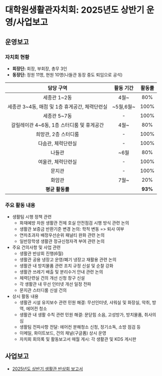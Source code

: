 # 대학원생활관자치회: 2025년도 상반기 운영/사업보고
## 운영보고
### 자치회 현황
- **회장단:** 회장, 부회장, 총무 3인
- **동장단:** 정원 11명, 현원 10명(나들관 동장 중도 퇴임으로 공석)

| 담당 구역 | 활동 기간 | 활동률 |
|:---:|:---:|:---:|
| 세종관 1\~2동 | 4월~ | 80% |
| 세종관 3\~4동, 매점 및 1층 휴게공간, 체력단련실 | \~5월,6월\~ | 100% |
| 세종관 5\~7동 | - | 100% || 갈릴레이관 1~3동, 체력단련실 | - | 100% |
| 갈릴레이관 4\~6동, 1층 스터디룸 및 휴게공간 | 4월\~ | 80% |
| 희망관, 2층 스터디룸 | - | 100% |
| 다솜관, 체력단련실 | - | 100% |
| 나들관 | \~6월 | 80% |
| 여울관, 체력단련실 | - | 100% |
| 문지관 | - | 100% |
| 화암관 | 7월\~ | 20% |
| **평균 활동률** | | **93%** |

### 주요 활동 내용
- 생활팀 시행 정책 관련
	- 화재예방 차원 생활관 전체 호실 안전점검 시행 방식 관련 논의
	- 생활관 보증금 반환기준 변경 논의: 학적 변동 => 퇴사 여부
	- 연차초과자 배정우선순위 패널티 완화 관련 논의
	- 일반장학생 생활관 정규신청자격 부여 관련 논의
- 주요 건의사항 및 사업 관련
	- 생활관 반상회 진행(6월)
	- 생활관 공용 냉장고 운영/폐기 냉장고 재활용 관련 논의
	- 생활관 내 방치물품 관련 조치 규정 신설 및 순찰 강화
	- 생활관 쓰레기 배출 및 분리수거 안내 관련 논의
	- 체력단련실 건의 개선 신청 창구 신설
	- 각 생활관 내 무선 인터넷 개선 일정 전파
	- 문지관 스터디룸 신설 건의
- 상시 활동 내용
	- 생활관 시설 유지보수 관련 민원 해결: 무선인터넷, 샤워실 및 화장실, 악취, 방역, 에어컨 청소
	- 생활관 내 생활 수칙 관련 민원 해결: 문닫힘 소음, 고성방가, 방치물품, 취사의심
	- 생활팀 전파사항 전달: 에어컨 분해청소 신청, 정기소독, 소방 점검 등
	- 이메일, 화이트보드, 건의 채널(구글폼) 상시 운영
	- 자치회 회의록 및 활동보고서 매월 게시: 각 생활관 및 KDS 게시판
## 사업보고
- [2025년도 상반기 생활관 반상회 보고서](대학원생활관자치회-2025-상반기-생활관반상회-사업보고서.md)
